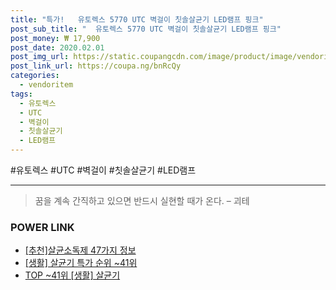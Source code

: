 ```yaml
--- 
title: "특가!   유토렉스 5770 UTC 벽걸이 칫솔살균기 LED램프 핑크" 
post_sub_title: "  유토렉스 5770 UTC 벽걸이 칫솔살균기 LED램프 핑크" 
post_money: ₩ 17,900 
post_date: 2020.02.01 
post_img_url: https://static.coupangcdn.com/image/product/image/vendoritem/2019/03/21/3343008352/1ff0a73b-ffe3-4d26-8b51-8e0e2435e229.jpg 
post_link_url: https://coupa.ng/bnRcQy 
categories: 
  - vendoritem 
tags: 
  - 유토렉스 
  - UTC 
  - 벽걸이 
  - 칫솔살균기 
  - LED램프 
--- 
```

  #유토렉스 #UTC #벽걸이 #칫솔살균기 #LED램프 
<hr> 

> 꿈을 계속 간직하고 있으면 반드시 실현할 때가 온다. – 괴테 


### POWER LINK

* <a href="https://blog.naver.com/fasyy4321/221785515987" target="_blank">[추천]살균소독제 47가지 정보</a>
* <a href="https://blog.naver.com/sakai111/221792141502" target="_blank"> [생활] 살균기 특가 순위 ~41위</a>
* <a href="https://blog.naver.com/an0733/221792141505" target="_blank"> TOP ~41위 [생활] 살균기</a>
